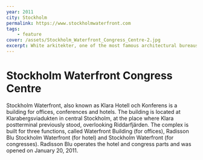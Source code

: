 ```yaml
---
year: 2011
city: Stockholm 
permalink: https://www.stockholmwaterfront.com
tags:
    - feature
cover: /assets/Stockholm_Waterfront_Congress_Centre-2.jpg
excerpt: White arkitekter, one of the most famous architectural bureaus of modern Sweden, built the Waterfront congress center in the center of Stockholm. 
---
```


# Stockholm Waterfront Congress Centre

Stockholm Waterfront, also known as Klara Hotell och Konferens is a building for offices, conferences and hotels. The building is located at Klarabergsviadukten in central Stockholm, at the place where Klara postterminal previously stood, overlooking Riddarfjärden. The complex is built for three functions, called Waterfront Building (for offices), Radisson Blu Stockholm Waterfront (for hotel) and Stockholm Waterfront (for congresses). Radisson Blu operates the hotel and congress parts and was opened on January 20, 2011.

